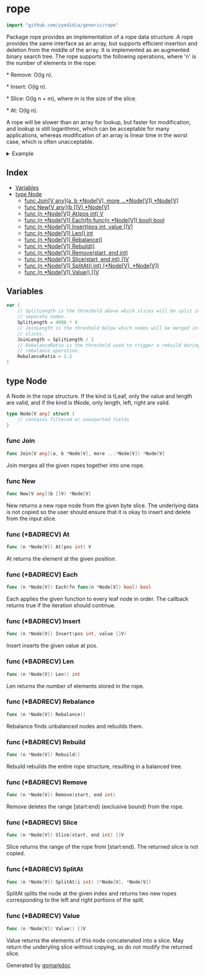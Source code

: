 <!-- Code generated by gomarkdoc. DO NOT EDIT -->

# rope

```go
import "github.com/zyedidia/generic/rope"
```

Package rope provides an implementation of a rope data structure\. A rope provides the same interface as an array\, but supports efficient insertion and deletion from the middle of the array\. It is implemented as an augmented binary search tree\. The rope supports the following operations\, where 'n' is the number of elements in the rope:

\* Remove: O\(lg n\)\.

\* Insert: O\(lg n\)\.

\* Slice: O\(lg n \+ m\)\, where m is the size of the slice\.

\* At: O\(lg n\)\.

A rope will be slower than an array for lookup\, but faster for modification\, and lookup is still logarithmic\, which can be acceptable for many applications\, whereas modification of an array is linear time in the worst case\, which is often unacceptable\.

<details><summary>Example</summary>
<p>

```go
package main

import (
	"fmt"
	"github.com/zyedidia/generic/rope"
)

func main() {
	r := rope.New[byte]([]byte("hello world"))

	fmt.Println(string(r.At(0)))

	r.Remove(6, r.Len())
	r.Insert(6, []byte("rope"))

	fmt.Println(string(r.Value()))
}
```

#### Output

```
h
hello rope
```

</p>
</details>

## Index

- [Variables](<#variables>)
- [type Node](<#type-node>)
  - [func Join[V any](a, b *Node[V], more ...*Node[V]) *Node[V]](<#func-join>)
  - [func New[V any](b []V) *Node[V]](<#func-new>)
  - [func (n *Node[V]) At(pos int) V](<#func-badrecv-at>)
  - [func (n *Node[V]) Each(fn func(n *Node[V]) bool) bool](<#func-badrecv-each>)
  - [func (n *Node[V]) Insert(pos int, value []V)](<#func-badrecv-insert>)
  - [func (n *Node[V]) Len() int](<#func-badrecv-len>)
  - [func (n *Node[V]) Rebalance()](<#func-badrecv-rebalance>)
  - [func (n *Node[V]) Rebuild()](<#func-badrecv-rebuild>)
  - [func (n *Node[V]) Remove(start, end int)](<#func-badrecv-remove>)
  - [func (n *Node[V]) Slice(start, end int) []V](<#func-badrecv-slice>)
  - [func (n *Node[V]) SplitAt(i int) (*Node[V], *Node[V])](<#func-badrecv-splitat>)
  - [func (n *Node[V]) Value() []V](<#func-badrecv-value>)


## Variables

```go
var (
    // SplitLength is the threshold above which slices will be split into
    // separate nodes.
    SplitLength = 4096 * 4
    // JoinLength is the threshold below which nodes will be merged into
    // slices.
    JoinLength = SplitLength / 2
    // RebalanceRatio is the threshold used to trigger a rebuild during a
    // rebalance operation.
    RebalanceRatio = 1.2
)
```

## type Node

A Node in the rope structure\. If the kind is tLeaf\, only the value and length are valid\, and if the kind is tNode\, only length\, left\, right are valid\.

```go
type Node[V any] struct {
    // contains filtered or unexported fields
}
```

### func Join

```go
func Join[V any](a, b *Node[V], more ...*Node[V]) *Node[V]
```

Join merges all the given ropes together into one rope\.

### func New

```go
func New[V any](b []V) *Node[V]
```

New returns a new rope node from the given byte slice\. The underlying data is not copied so the user should ensure that it is okay to insert and delete from the input slice\.

### func \(\*BADRECV\) At

```go
func (n *Node[V]) At(pos int) V
```

At returns the element at the given position\.

### func \(\*BADRECV\) Each

```go
func (n *Node[V]) Each(fn func(n *Node[V]) bool) bool
```

Each applies the given function to every leaf node in order\. The callback returns true if the iteration should continue\.

### func \(\*BADRECV\) Insert

```go
func (n *Node[V]) Insert(pos int, value []V)
```

Insert inserts the given value at pos\.

### func \(\*BADRECV\) Len

```go
func (n *Node[V]) Len() int
```

Len returns the number of elements stored in the rope\.

### func \(\*BADRECV\) Rebalance

```go
func (n *Node[V]) Rebalance()
```

Rebalance finds unbalanced nodes and rebuilds them\.

### func \(\*BADRECV\) Rebuild

```go
func (n *Node[V]) Rebuild()
```

Rebuild rebuilds the entire rope structure\, resulting in a balanced tree\.

### func \(\*BADRECV\) Remove

```go
func (n *Node[V]) Remove(start, end int)
```

Remove deletes the range \[start:end\) \(exclusive bound\) from the rope\.

### func \(\*BADRECV\) Slice

```go
func (n *Node[V]) Slice(start, end int) []V
```

Slice returns the range of the rope from \[start:end\)\. The returned slice is not copied\.

### func \(\*BADRECV\) SplitAt

```go
func (n *Node[V]) SplitAt(i int) (*Node[V], *Node[V])
```

SplitAt splits the node at the given index and returns two new ropes corresponding to the left and right portions of the split\.

### func \(\*BADRECV\) Value

```go
func (n *Node[V]) Value() []V
```

Value returns the elements of this node concatenated into a slice\. May return the underyling slice without copying\, so do not modify the returned slice\.



Generated by [gomarkdoc](<https://github.com/princjef/gomarkdoc>)
